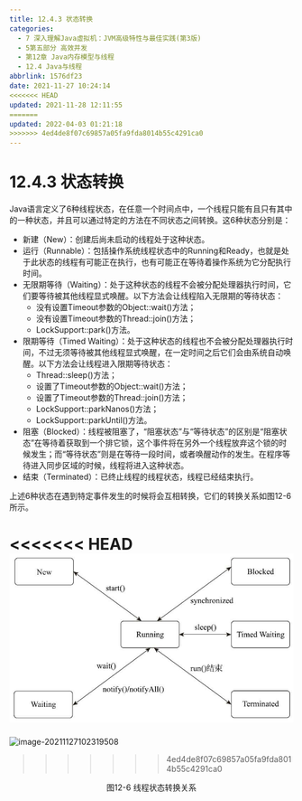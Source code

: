 ```yaml
---
title: 12.4.3 状态转换
categories: 
  - 7 深入理解Java虛拟机：JVM高级特性与最佳实践(第3版)
  - 5第五部分 高效并发
  - 第12章 Java内存模型与线程
  - 12.4 Java与线程
abbrlink: 1576df23
date: 2021-11-27 10:24:14
<<<<<<< HEAD
updated: 2021-11-28 12:11:55
=======
updated: 2022-04-03 01:21:18
>>>>>>> 4ed4de8f07c69857a05fa9fda8014b55c4291ca0
---
```

# 12.4.3 状态转换
Java语言定义了6种线程状态，在任意一个时间点中，一个线程只能有且只有其中的一种状态，并且可以通过特定的方法在不同状态之间转换。这6种状态分别是：

- 新建（New）：创建后尚未启动的线程处于这种状态。
- 运行（Runnable）：包括操作系统线程状态中的Running和Ready，也就是处于此状态的线程有可能正在执行，也有可能正在等待着操作系统为它分配执行时间。
- 无限期等待（Waiting）：处于这种状态的线程不会被分配处理器执行时间，它们要等待被其他线程显式唤醒。以下方法会让线程陷入无限期的等待状态：
  - 没有设置Timeout参数的Object::wait()方法； 
  - 没有设置Timeout参数的Thread::join()方法； 
  - LockSupport::park()方法。
- 限期等待（Timed Waiting）：处于这种状态的线程也不会被分配处理器执行时间，不过无须等待被其他线程显式唤醒，在一定时间之后它们会由系统自动唤醒。以下方法会让线程进入限期等待状态：
  - Thread::sleep()方法； 
  - 设置了Timeout参数的Object::wait()方法； 
  - 设置了Timeout参数的Thread::join()方法； 
  - LockSupport::parkNanos()方法； 
  - LockSupport::parkUntil()方法。
- 阻塞（Blocked）：线程被阻塞了，“阻塞状态”与“等待状态”的区别是“阻塞状态”在等待着获取到一个排它锁，这个事件将在另外一个线程放弃这个锁的时候发生；而“等待状态”则是在等待一段时间，或者唤醒动作的发生。在程序等待进入同步区域的时候，线程将进入这种状态。
- 结束（Terminated）：已终止线程的线程状态，线程已经结束执行。

上述6种状态在遇到特定事件发生的时候将会互相转换，它们的转换关系如图12-6所示。

<<<<<<< HEAD
![image-20211127102319508](https://raw.githubusercontent.com/lanlan2017/images/master/Blog/Sum/20211127102319.png)
=======
![image-20211127102319508](https://gitee.com/XiaoLan223/images/raw/master/Blog/Sum/20211127102319.png)
>>>>>>> 4ed4de8f07c69857a05fa9fda8014b55c4291ca0

<center>图12-6 线程状态转换关系</center>



